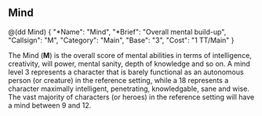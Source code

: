 ## Mind

@(dd Mind)
{ 
  "*Name": "Mind",
  "*Brief": "Overall mental build-up",
  "Callsign": "M",
  "Category": "Main",
  "Base": "3",
  "Cost": "1 TT/Main"
}

The Mind (**M**) is the overall score of mental abilities in terms of intelligence, 
creativity, will power, mental sanity, depth of knowledge and so on. 
A mind level 3 represents a character that is barely functional as an autonomous person (or
creature) in the reference setting, while a 18 represents a character maximally intelligent, 
penetrating, knowledgable, sane and wise. The vast majority of characters (or heroes)
in the reference setting will have a mind between 9 and 12.

